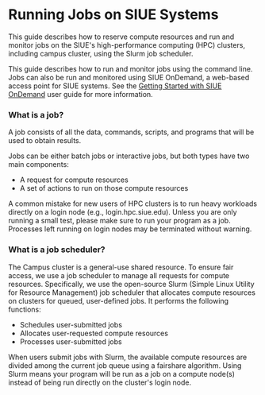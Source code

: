 # Running Jobs on SIUE Systems
This guide describes how to reserve compute resources and run and monitor jobs on the SIUE's high-performance computing (HPC) clusters, including campus cluster, using the Slurm job scheduler.

This guide describes how to run and monitor jobs using the command line. Jobs can also be run and monitored using SIUE OnDemand, a web-based access point for SIUE systems. See the [Getting Started with SIUE OnDemand](getting-started-ondemand.md) user guide for more information.

### What is a job?
A job consists of all the data, commands, scripts, and programs that will be used to obtain results.

Jobs can be either batch jobs or interactive jobs, but both types have two main components:

- A request for compute resources
- A set of actions to run on those compute resources

A common mistake for new users of HPC clusters is to run heavy workloads directly on a login node (e.g., login.hpc.siue.edu). Unless you are only running a small test, please make sure to run your program as a job. Processes left running on login nodes may be terminated without warning.

### What is a job scheduler?
The Campus cluster is a general-use shared resource. To ensure fair access, we use a job scheduler to manage all requests for compute resources. Specifically, we use the open-source Slurm (Simple Linux Utility for Resource Management) job scheduler that allocates compute resources on clusters for queued, user-defined jobs. It performs the following functions:

- Schedules user-submitted jobs
- Allocates user-requested compute resources
- Processes user-submitted jobs

When users submit jobs with Slurm, the available compute resources are divided among the current job queue using a fairshare algorithm. Using Slurm means your program will be run as a job on a compute node(s) instead of being run directly on the cluster's login node.
